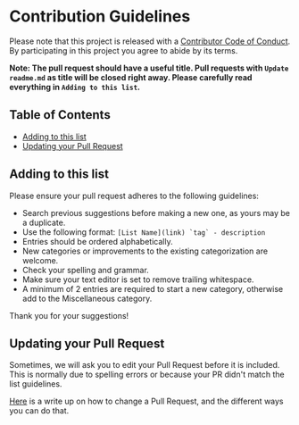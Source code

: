 # Contribution Guidelines

Please note that this project is released with a [Contributor Code of Conduct](code-of-conduct.md). By participating in this project you agree to abide by its terms.

**Note: The pull request should have a useful title. Pull requests with `Update readme.md` as title will be closed right away. Please carefully read everything in `Adding to this list`.**

## Table of Contents

- [Adding to this list](#adding-to-this-list)
- [Updating your Pull Request](#updating-your-pull-request)

## Adding to this list

Please ensure your pull request adheres to the following guidelines:

- Search previous suggestions before making a new one, as yours may be a duplicate.
- Use the following format: ``[List Name](link) `tag` - description``
- Entries should be ordered alphabetically.
- New categories or improvements to the existing categorization are welcome.
- Check your spelling and grammar.
- Make sure your text editor is set to remove trailing whitespace.
- A  minimum of 2 entries are required to start a new category, otherwise add to the Miscellaneous category.


Thank you for your suggestions!

## Updating your Pull Request

Sometimes, we will ask you to edit your Pull Request before it is included. This is normally due to spelling errors or because your PR didn't match the list guidelines.

[Here](https://github.com/RichardLitt/docs/blob/master/amending-a-commit-guide.md) is a write up on how to change a Pull Request, and the different ways you can do that.
